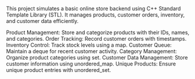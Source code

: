 This project simulates a basic online store backend using C++ Standard Template Library (STL). It manages products, customer orders, inventory, and customer data efficiently.

Product Management: Store and categorize products with their IDs, names, and categories.
Order Tracking: Record customer orders with timestamps.
Inventory Control: Track stock levels using a map.
Customer Queue: Maintain a deque for recent customer activity.
Category Management: Organize product categories using set.
Customer Data Management: Store customer information using unordered_map.
Unique Products: Ensure unique product entries with unordered_set.
